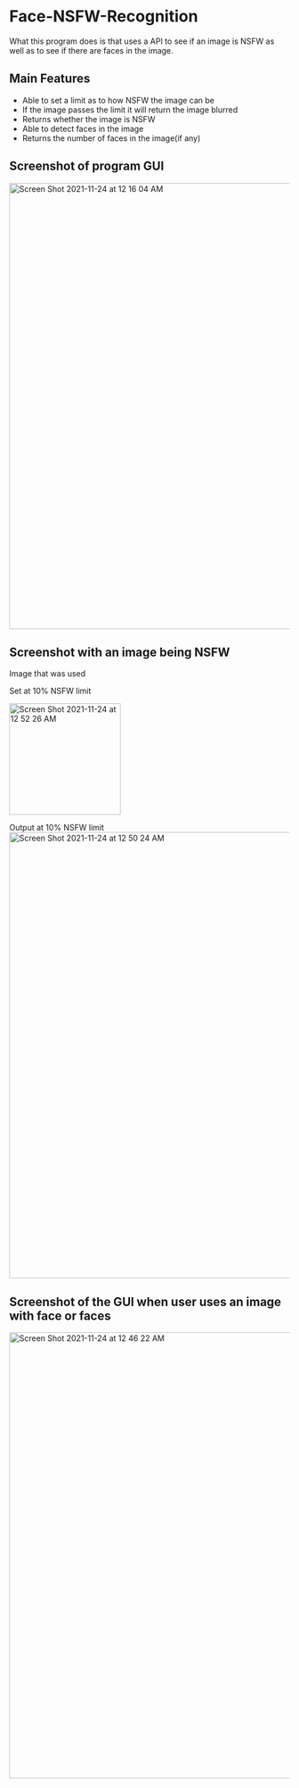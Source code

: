 # Face-NSFW-Recognition

What this program does is that uses a API to see if an image is NSFW as well as to see if there are faces in the image. 
## Main Features
- Able to set a limit as to how NSFW the image can be
- If the image passes the limit it will return the image blurred
- Returns whether the image is NSFW
- Able to detect faces in the image 
- Returns the number of faces in the image(if any)

## Screenshot of program GUI
<img width="800" alt="Screen Shot 2021-11-24 at 12 16 04 AM" src="https://user-images.githubusercontent.com/48665751/143200402-7ef7fbc8-4a8d-4974-be5a-050a5900d265.png">

## Screenshot with an image being NSFW 
Image that was used

Set at 10%  NSFW limit

<img width="200" alt="Screen Shot 2021-11-24 at 12 52 26 AM" src="https://user-images.githubusercontent.com/48665751/143205526-73a12413-fcb5-434a-8813-1109448e8b01.png">

Output at 10% NSFW limit
<img width="800" alt="Screen Shot 2021-11-24 at 12 50 24 AM" src="https://user-images.githubusercontent.com/48665751/143205249-8a9aff68-422f-47d4-83cd-149ad02f0d9f.png">


## Screenshot of the GUI when user uses an image with face or faces
<img width="800" alt="Screen Shot 2021-11-24 at 12 46 22 AM" src="https://user-images.githubusercontent.com/48665751/143204630-d6a1e49c-d418-406a-a2cf-937028295f5a.png">

